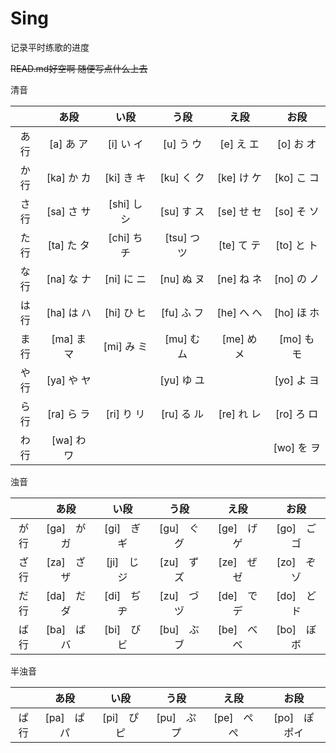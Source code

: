 # Sing

记录平时练歌的进度

~~READ.md好空啊 随便写点什么上去~~

清音

|     | あ段       | い段        | う段        | え段       | お段       |
|:---:|:--------:|:---------:|:---------:|:--------:|:--------:|
| あ行  | [a] あ ア  | [i] い イ   | [u] う ウ   | [e] え エ  | [o] お オ  |
| か行  | [ka] か カ | [ki] き キ  | [ku] く ク  | [ke] け ケ | [ko] こ コ |
| さ行  | [sa] さ サ | [shi] し シ | [su] す ス  | [se] せ セ | [so] そ ソ |
| た行  | [ta] た タ | [chi] ち チ | [tsu] つ ツ | [te] て テ | [to] と ト |
| な行  | [na] な ナ | [ni] に ニ  | [nu] ぬ ヌ  | [ne] ね ネ | [no] の ノ |
| は行  | [ha] は ハ | [hi] ひ ヒ  | [fu] ふ フ  | [he] へ へ | [ho] ほ ホ |
| ま行  | [ma] ま マ | [mi] み ミ  | [mu] む ム  | [me] め メ | [mo] も モ |
| や行  | [ya] や ヤ |           | [yu] ゆ ユ  |          | [yo] よ ヨ |
| ら行  | [ra] ら ラ | [ri] り リ  | [ru] る ル  | [re] れ レ | [ro] ろ ロ |
| わ行  | [wa] わ ワ |           |           |          | [wo] を ヲ |

浊音

|     | あ段       | い段       | う段       | え段       | お段       |
|:---:|:--------:|:--------:|:--------:|:--------:|:--------:|
| が行  | [ga]　が　ガ | [gi]　ぎ　ギ | [gu]　ぐ　グ | [ge]　げ　ゲ | [go]　ご　ゴ |
| ざ行  | [za]　ざ　ザ | [ji]　じ　ジ | [zu]　ず　ズ | [ze]　ぜ　ゼ | [zo]　ぞ　ゾ |
| だ行  | [da]　だ　ダ | [di]　ぢ　ヂ | [zu]　づ　ヅ | [de]　で　デ | [do]　ど　ド |
| ば行  | [ba]　ば　バ | [bi]　び　ビ | [bu]　ぶ　ブ | [be]　べ　べ | [bo]　ぼ　ボ |

半浊音

|     | あ段       | い段       | う段       | え段       | お段        |
|:---:|:--------:|:--------:|:--------:|:--------:|:---------:|
| ぱ行  | [pa]　ぱ　パ | [pi]　ぴ　ピ | [pu]　ぷ　プ | [pe]　ぺ　ぺ | [po]　ぽ　ポイ |

